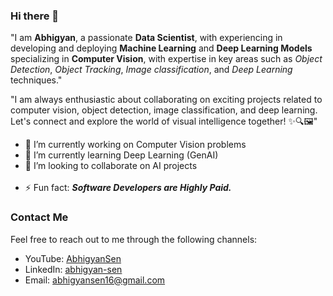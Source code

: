 ### Hi there 👋  

"I am **Abhigyan**, a passionate **Data Scientist**, with experiencing in developing and deploying **Machine Learning** and **Deep Learning Models** specializing in **Computer Vision**, with expertise in key areas such as *Object Detection*, *Object Tracking*, *Image classification*, and *Deep Learning* techniques."

"I am always enthusiastic about collaborating on exciting projects related to computer vision, object detection, image classification, and deep learning. Let's connect and explore the world of visual intelligence together! ✨🔍🖼️"

<ul>
   <li> 🔭 I’m currently working on Computer Vision problems</li>
   <li> 🌱 I’m currently learning Deep Learning (GenAI)</li>
   <li> 👯 I’m looking to collaborate on AI projects</li>
   <br>
   <li> ⚡ Fun fact: <em><strong>Software Developers are Highly Paid.</strong></em></li>
</ul>

<!-- <img  height="180em"  src="https://github-readme-stats.vercel.app/api/top-langs/?username=AbhigyanSen&theme=merko&layout=compact"  alt="Abhigyan's Github Top Languages"  /> -->

### Contact Me
Feel free to reach out to me through the following channels:
- YouTube: [AbhigyanSen](www.youtube.com/@AbhigyanSen.)
- LinkedIn: [abhigyan-sen](https://in.linkedin.com/in/abhigyan-sen)
- Email: abhigyansen16@gmail.com
